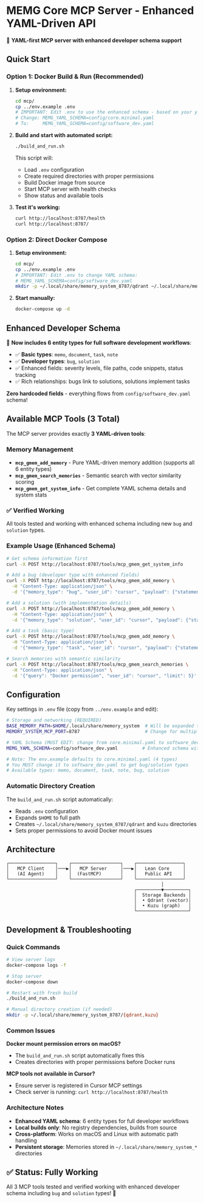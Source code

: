 # MEMG Core MCP Server - Enhanced YAML-Driven API

🚀 **YAML-first MCP server with enhanced developer schema support**

## Quick Start

### Option 1: Docker Build & Run (Recommended)

1. **Setup environment:**
   ```bash
   cd mcp/
   cp ../env.example .env
   # IMPORTANT: Edit .env to use the enhanced schema - based on your yaml policy
   # Change: MEMG_YAML_SCHEMA=config/core.minimal.yaml
   # To:     MEMG_YAML_SCHEMA=config/software_dev.yaml
   ```

2. **Build and start with automated script:**
   ```bash
   ./build_and_run.sh
   ```

   This script will:
   - Load `.env` configuration
   - Create required directories with proper permissions
   - Build Docker image from source
   - Start MCP server with health checks
   - Show status and available tools

3. **Test it's working:**
   ```bash
   curl http://localhost:8787/health
   curl http://localhost:8787/
   ```

### Option 2: Direct Docker Compose

1. **Setup environment:**
   ```bash
   cd mcp/
   cp ../env.example .env
   # IMPORTANT: Edit .env to change YAML schema:
   # MEMG_YAML_SCHEMA=config/software_dev.yaml
   mkdir -p ~/.local/share/memory_system_8787/qdrant ~/.local/share/memory_system_8787/kuzu
   ```

2. **Start manually:**
   ```bash
   docker-compose up -d
   ```

## Enhanced Developer Schema

🎯 **Now includes 6 entity types for full software development workflows**:
- ✅ **Basic types**: `memo`, `document`, `task`, `note`
- ✅ **Developer types**: `bug`, `solution`
- ✅ Enhanced fields: severity levels, file paths, code snippets, status tracking
- ✅ Rich relationships: bugs link to solutions, solutions implement tasks

**Zero hardcoded fields** - everything flows from `config/software_dev.yaml` schema!

## Available MCP Tools (3 Total)

The MCP server provides exactly **3 YAML-driven tools**:

### Memory Management
- **`mcp_gmem_add_memory`** - Pure YAML-driven memory addition (supports all 6 entity types)
- **`mcp_gmem_search_memories`** - Semantic search with vector similarity scoring
- **`mcp_gmem_get_system_info`** - Get complete YAML schema details and system stats

### ✅ Verified Working
All tools tested and working with enhanced schema including new `bug` and `solution` types.

### Example Usage (Enhanced Schema)
```bash
# Get schema information first
curl -X POST http://localhost:8787/tools/mcp_gmem_get_system_info

# Add a bug (developer type with enhanced fields)
curl -X POST http://localhost:8787/tools/mcp_gmem_add_memory \
  -H "Content-Type: application/json" \
  -d '{"memory_type": "bug", "user_id": "cursor", "payload": {"statement": "Docker mount permission issue", "details": "Docker failing to mount volumes on macOS due to chown errors", "severity": "medium", "status": "resolved"}}'

# Add a solution (with implementation details)
curl -X POST http://localhost:8787/tools/mcp_gmem_add_memory \
  -H "Content-Type: application/json" \
  -d '{"memory_type": "solution", "user_id": "cursor", "payload": {"statement": "Pre-create mount directories", "details": "Create directories before docker-compose runs", "implementation": "Modified build_and_run.sh to expand .env and mkdir -p required paths"}}'

# Add a task (basic type)
curl -X POST http://localhost:8787/tools/mcp_gmem_add_memory \
  -H "Content-Type: application/json" \
  -d '{"memory_type": "task", "user_id": "cursor", "payload": {"statement": "Update MCP documentation", "status": "in_progress", "priority": "high"}}'

# Search memories with semantic similarity
curl -X POST http://localhost:8787/tools/mcp_gmem_search_memories \
  -H "Content-Type: application/json" \
  -d '{"query": "Docker permission", "user_id": "cursor", "limit": 5}'
```

## Configuration

Key settings in `.env` file (copy from `../env.example` and edit):
```bash
# Storage and networking (REQUIRED)
BASE_MEMORY_PATH=$HOME/.local/share/memory_system  # Will be expanded to full path
MEMORY_SYSTEM_MCP_PORT=8787                        # Change for multiple instances

# YAML Schema (MUST EDIT: change from core.minimal.yaml to software_dev.yaml)
MEMG_YAML_SCHEMA=config/software_dev.yaml         # Enhanced schema with 6 types

# Note: The env.example defaults to core.minimal.yaml (4 types)
# You MUST change it to software_dev.yaml to get bug/solution types
# Available types: memo, document, task, note, bug, solution
```

### Automatic Directory Creation
The `build_and_run.sh` script automatically:
- Reads `.env` configuration
- Expands `$HOME` to full path
- Creates `~/.local/share/memory_system_8787/qdrant` and `kuzu` directories
- Sets proper permissions to avoid Docker mount issues

## Architecture

```
┌─────────────────┐    ┌──────────────────┐    ┌─────────────────┐
│   MCP Client    │───▶│   MCP Server     │───▶│   Lean Core     │
│   (AI Agent)    │    │  (FastMCP)       │    │   Public API    │
└─────────────────┘    └──────────────────┘    └─────────────────┘
                                                         │
                                               ┌─────────▼─────────┐
                                               │  Storage Backends │
                                               │  • Qdrant (vector)│
                                               │  • Kuzu (graph)   │
                                               └───────────────────┘
```

## Development & Troubleshooting

### Quick Commands
```bash
# View server logs
docker-compose logs -f

# Stop server
docker-compose down

# Restart with fresh build
./build_and_run.sh

# Manual directory creation (if needed)
mkdir -p ~/.local/share/memory_system_8787/{qdrant,kuzu}
```

### Common Issues

**Docker mount permission errors on macOS?**
- The `build_and_run.sh` script automatically fixes this
- Creates directories with proper permissions before Docker runs

**MCP tools not available in Cursor?**
- Ensure server is registered in Cursor MCP settings
- Check server is running: `curl http://localhost:8787/health`

### Architecture Notes

- **Enhanced YAML schema**: 6 entity types for full developer workflows
- **Local builds only**: No registry dependencies, builds from source
- **Cross-platform**: Works on macOS and Linux with automatic path handling
- **Persistent storage**: Memories stored in `~/.local/share/memory_system_*` directories

## ✅ Status: Fully Working

All 3 MCP tools tested and verified working with enhanced developer schema including `bug` and `solution` types! 🎉
